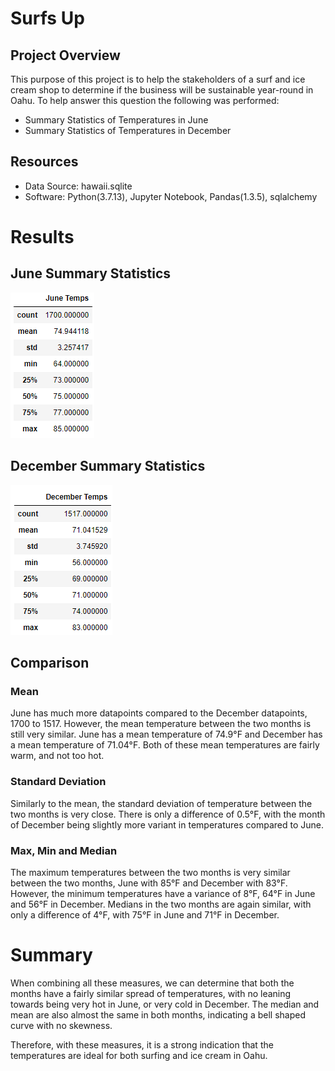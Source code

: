 # Surfs Up
## Project Overview
This purpose of this project is to help the stakeholders of a surf and ice cream shop to determine if the business will be sustainable year-round in Oahu. To help answer this question the following was performed:
- Summary Statistics of Temperatures in June
- Summary Statistics of Temperatures in December

## Resources
- Data Source: hawaii.sqlite
- Software: Python(3.7.13), Jupyter Notebook, Pandas(1.3.5), sqlalchemy

# Results
## June Summary Statistics

![June Summary](https://github.com/msshahid21/surfs_up/blob/main/Resources/June_Summary.png)

## December Summary Statistics

![December Summary](https://github.com/msshahid21/surfs_up/blob/main/Resources/December_Summary.png)

## Comparison
### Mean
June has much more datapoints compared to the December datapoints, 1700 to 1517. However, the mean temperature between the two months is still very similar. June has a mean temperature of 74.9°F and December has a mean temperature of 71.04°F. Both of these mean temperatures are fairly warm, and not too hot.

### Standard Deviation
Similarly to the mean, the standard deviation of temperature between the two months is very close. There is only a difference of 0.5°F, with the month of December being slightly more variant in temperatures compared to June.

### Max, Min and Median
The maximum temperatures between the two months is very similar between the two months, June with 85°F and December with 83°F. However, the minimum temperatures have a variance of 8°F, 64°F in June and 56°F in December. Medians in the two months are again similar, with only a difference of 4°F, with 75°F in June and 71°F in December.

# Summary
When combining all these measures, we can determine that both the months have a fairly similar spread of temperatures, with no leaning towards being very hot in June, or very cold in December. The median and mean are also almost the same in both months, indicating a bell shaped curve with no skewness.

Therefore, with these measures, it is a strong indication that the temperatures are ideal for both surfing and ice cream in Oahu.
